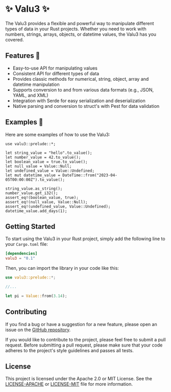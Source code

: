 # :sparkles: Valu3 :sparkles:

The Valu3 provides a flexible and powerful way to manipulate different types of data in your Rust projects. Whether you need to work with numbers, strings, arrays, objects, or datetime values, the Valu3 has you covered.

## Features :carousel_horse:

- Easy-to-use API for manipulating values
- Consistent API for different types of data
- Provides classic methods for numerical, string, object, array and datetime manipulation
- Supports conversion to and from various data formats (e.g., JSON, YAML, and XML)
- Integration with Serde for easy serialization and deserialization
- Native parsing and conversion to struct's with Pest for data validation

## Examples :space_invader:

Here are some examples of how to use the Valu3:

```rust,editable
use valu3::prelude::*;

let string_value = "hello".to_value();
let number_value = 42.to_value();
let boolean_value = true.to_value();
let null_value = Value::Null;
let undefined_value = Value::Undefined;
let mut datetime_value = DateTime::from("2023-04-05T00:00:00Z").to_value();

string_value.as_string();
number_value.get_i32();
assert_eq!(boolean_value, true);
assert_eq!(null_value, Value::Null);
assert_eq!(undefined_value, Value::Undefined);
datetime_value.add_days(1);
```

## Getting Started
To start using the Valu3 in your Rust project, simply add the following line to your `Cargo.toml` file:
```toml
[dependencies]
valu3 = "0.1"
```

Then, you can import the library in your code like this:
```rust
use valu3::prelude::*;

//...

let pi = Value::from(3.14);
```

## Contributing
If you find a bug or have a suggestion for a new feature, please open an issue on the [GitHub repository](https://github.com/purp-lang/valu3/issues).

If you would like to contribute to the project, please feel free to submit a pull request. Before submitting a pull request, please make sure that your code adheres to the project's style guidelines and passes all tests.

## License
This project is licensed under the Apache 2.0 or MIT License. See the [LICENSE-APACHE](https://github.com/purp-lang/valu3/blob/main/LICENSE-APACHE) or [LICENSE-MIT](https://github.com/purp-lang/valu3/blob/main/LICENSE-MIT) file for more information.
